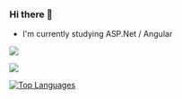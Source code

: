 ### Hi there 👋

- I'm currently studying ASP.Net / Angular


<a href="https://github.com/MikbalYakupoglu"><img src="https://github-readme-stats.vercel.app/api?username=MikbalYakupoglu&show_icons=true&theme=radical"/></a>

<a href="https://github.com/MikbalYakupoglu"><img src="https://github-readme-streak-stats.herokuapp.com/?user=MikbalYakupoglu&theme=radical&hide_border=true" /></a>

<a href="https://github.com/MikbalYakupoglu" align="left"><img src="https://github-readme-stats.vercel.app/api/top-langs/?username=MikbalYakupoglu&langs_count=8&theme=radical&hide_border=true&locale=en&custom_title=Top%20%Languages" alt="Top Languages" /></a>
